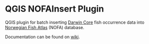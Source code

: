 # QGIS NOFAInsert Plugin

QGIS plugin for batch inserting [Darwin Core](http://rs.tdwg.org/dwc/)
fish occurrence data into
[Norwegian Fish Atlas](https://github.com/NINAnor/NOFA/wiki) (NOFA) database.

Documentation can be found on
[wiki](https://github.com/NINAnor/NOFAInsert/wiki).